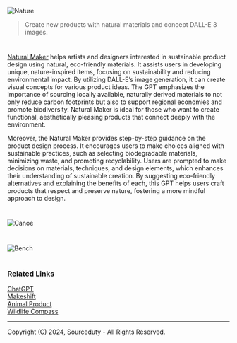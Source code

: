 ![Nature](https://github.com/user-attachments/assets/487ed637-04a3-40cf-94d4-27d57c3a2815)

> Create new products with natural materials and concept DALL-E 3 images.

#

[Natural Maker](https://chatgpt.com/g/g-tXZGUzwPZ-natural-maker) helps artists and designers interested in sustainable product design using natural, eco-friendly materials. It assists users in developing unique, nature-inspired items, focusing on sustainability and reducing environmental impact. By utilizing DALL-E’s image generation, it can create visual concepts for various product ideas. The GPT emphasizes the importance of sourcing locally available, naturally derived materials to not only reduce carbon footprints but also to support regional economies and promote biodiversity. Natural Maker is ideal for those who want to create functional, aesthetically pleasing products that connect deeply with the environment.

Moreover, the Natural Maker provides step-by-step guidance on the product design process. It encourages users to make choices aligned with sustainable practices, such as selecting biodegradable materials, minimizing waste, and promoting recyclability. Users are prompted to make decisions on materials, techniques, and design elements, which enhances their understanding of sustainable creation. By suggesting eco-friendly alternatives and explaining the benefits of each, this GPT helps users craft products that respect and preserve nature, fostering a more mindful approach to design.

#

![Canoe](https://github.com/user-attachments/assets/6cd7c1ab-1ec0-4665-98f8-74b4b5113c35)

#

![Bench](https://github.com/user-attachments/assets/3d6bced7-d284-4803-a4da-02f5e355c29a)

#
### Related Links

[ChatGPT](https://github.com/sourceduty/ChatGPT)
<br>
[Makeshift](https://github.com/sourceduty/Makeshift_DALL-E_3)
<br>
[Animal Product](https://github.com/sourceduty/Animal_Product)
<br>
[Wildlife Compass](https://github.com/sourceduty/Wildlife_Compass)

***
Copyright (C) 2024, Sourceduty - All Rights Reserved.
